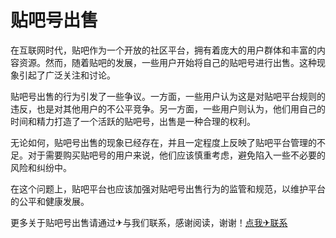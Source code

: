 # 贴吧号出售

在互联网时代，贴吧作为一个开放的社区平台，拥有着庞大的用户群体和丰富的内容资源。然而，随着贴吧的发展，一些用户开始将自己的贴吧号进行出售。这种现象引起了广泛关注和讨论。

贴吧号出售的行为引发了一些争议。一方面，一些用户认为这是对贴吧平台规则的违反，也是对其他用户的不公平竞争。另一方面，一些用户则认为，他们用自己的时间和精力打造了一个活跃的贴吧号，出售是一种合理的权利。

无论如何，贴吧号出售的现象已经存在，并且一定程度上反映了贴吧平台管理的不足。对于需要购买贴吧号的用户来说，他们应该慎重考虑，避免陷入一些不必要的风险和纠纷中。

在这个问题上，贴吧平台也应该加强对贴吧号出售行为的监管和规范，以维护平台的公平和健康发展。

更多关于贴吧号出售请通过✈与我们联系，感谢阅读，谢谢！[点我✈联系](https://w.k02.cc)